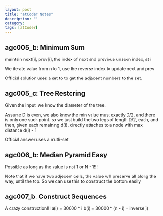 ```yaml
---
layout: post
title: "atCoder Notes" 
description: ""
category: 
tags: [atCoder]
---
```


agc005_b: Minimum Sum
----------
maintain next[i], prev[i], the index of next and previous unseen index, at i 

We iterate value from n to 1, use the reverse index to update next and prev

Official solution uses a set to to get the adjacent numbers to the set.


agc005_c: Tree Restoring
---------
Given the input, we know the diameter of the tree.

Assume D is even, we also know the min value must exactly D/2, and there is only one such point. so we just build the two legs of length D/2, each, and then, given each remaining d(i), directly attaches to a node with max distance d(i) - 1 

Official answer uses a mutli-set

agc006_b: Median Pyramid Easy
---------
Possible as long as the value is not 1 or N - 1!!!

Note that if we have two adjecent cells, the value will preserve all along the way, until the top. So we can use this to construct the bottom easily


agc007_b: Construct Sequences
----------
A crazy construction!!!
a(i) = 30000 * i 
b(i) = 30000 * (n - i) + inverse(i)

